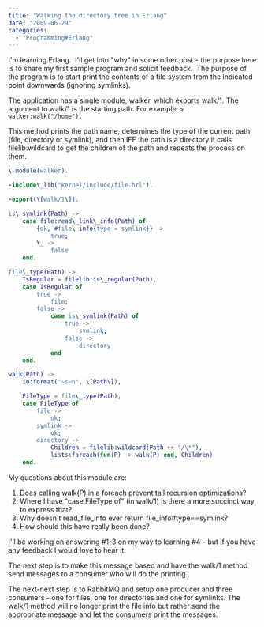 ```yaml
---
title: "Walking the directory tree in Erlang"
date: "2009-06-29"
categories: 
  - "Programming#Erlang"
---
```


I'm learning Erlang.  I'll get into "why" in some other post - the purpose here is to share my first sample program and solicit feedback.  The purpose of the program is to start print the contents of a file system from the indicated point downwards (ignoring symlinks).

The application has a single module, walker, which exports walk/1. The argument to walk/1 is the starting path. For example: `> walker:walk("/home").`

This method prints the path name, determines the type of the current path (file, directory or symlink), and then IFF the path is a directory it calls filelib:wildcard to get the children of the path and repeats the process on them.

```erlang
\-module(walker).

-include\_lib("kernel/include/file.hrl").

-export(\[walk/1\]).

is\_symlink(Path) ->
	case file:read\_link\_info(Path) of
		{ok, #file\_info{type = symlink}} ->
			true;
		\_ ->
			false
	end.

file\_type(Path) ->
	IsRegular = filelib:is\_regular(Path),
	case IsRegular of
		true ->
			file;
		false ->
			case is\_symlink(Path) of
				true ->
					symlink;
				false ->
					directory
			end
	end.

walk(Path) ->
	io:format("~s~n", \[Path\]),

	FileType = file\_type(Path),
	case FileType of
		file ->
			ok;
		symlink ->
			ok;
		directory ->
			Children = filelib:wildcard(Path ++ "/\*"),
			lists:foreach(fun(P) -> walk(P) end, Children)
	end.
```

My questions about this module are:

1. Does calling walk(P) in a foreach prevent tail recursion optimizations?
2. Where I have "case FileType of" (in walk/1) is there a more succinct way to express that?
3. Why doesn't read\_file\_info ever return file\_info#type==symlink?
4. How should this have really been done?

I'll be working on answering #1-3 on my way to learning #4 - but if you have any feedback I would love to hear it.

The next step is to make this message based and have the walk/1 method send messages to a consumer who will do the printing.

The next-next step is to RabbitMQ and setup one producer and three consumers - one for files, one for directories and one for symlinks. The walk/1 method will no longer print the file info but rather send the appropriate message and let the consumers print the messages.
